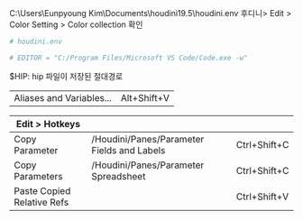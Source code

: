 C:\Users\Eunpyoung Kim\Documents\houdini19.5\houdini.env
후디니> Edit > Color Setting > Color collection 확인

``` ini
# houdini.env

# EDITOR = "C:/Program Files/Microsoft VS Code/Code.exe -w"
```

$HIP: hip 파일이 저장된 절대경로

|                          |             |
| ------------------------ | ----------- |
| Aliases and Variables... | Alt+Shift+V |

| Edit > Hotkeys             |                                            |              |
| -------------------------- | ------------------------------------------ | ------------ |
| Copy Parameter             | /Houdini/Panes/Parameter Fields and Labels | Ctrl+Shift+C |
| Copy Parameters            | /Houdini/Panes/Parameter Spreadsheet       | Ctrl+Shift+C |
| Paste Copied Relative Refs |                                            | Ctrl+Shift+V |